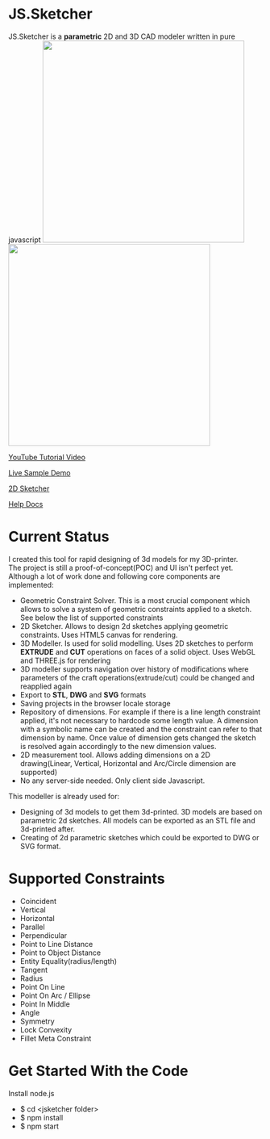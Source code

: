 JS.Sketcher
===========

JS.Sketcher is a **parametric** 2D and 3D CAD modeler written in pure javascript
<a href='https://www.youtube.com/watch?v=Vk3TTp8hNxQ&list=PLeoCiKHizvH8PZEyFvThHzVlnTF5XaL-R'> 
  <img src='https://github.com/xibyte/jsketcher/wiki/img/sample2d.png' width='400px'>
  <img src='https://github.com/xibyte/jsketcher/wiki/img/sample3d.png' width='400px'> 
</a>

[YouTube Tutorial Video](https://www.youtube.com/watch?v=Vk3TTp8hNxQ&list=PLeoCiKHizvH8PZEyFvThHzVlnTF5XaL-R)

[Live Sample Demo](http://web-cad.org/?sample)

[2D Sketcher](http://web-cad.org/sketcher.html#__sample2D__)

[Help Docs](./web/docs/index.md)

Current Status
==============

I created this tool for rapid designing of 3d models for my 3D-printer.  
The project is still a proof-of-concept(POC) and UI isn't perfect yet. 
Although a lot of work done and following core components are implemented:

* Geometric Constraint Solver. This is a most crucial component which allows to solve a system of geometric constraints applied to a sketch. 
  See below the list of supported constraints
* 2D Sketcher. Allows to design 2d sketches applying geometric constraints. Uses HTML5 canvas for rendering.      
* 3D Modeller. Is used for solid modelling. Uses 2D sketches to perform **EXTRUDE** and **CUT** operations on faces of a solid object. Uses WebGL and THREE.js for rendering
* 3D modeller supports navigation over history of modifications where parameters of the craft operations(extrude/cut) could be changed and reapplied again   
* Export to **STL**, **DWG** and **SVG** formats
* Saving projects in the browser locale storage
* Repository of dimensions. For example if there is a line length constraint applied, it's not necessary to hardcode some length value. 
  A dimension with a symbolic name can be created and the constraint can refer to that dimension by name. 
  Once value of dimension gets changed the sketch is resolved again accordingly to the new dimension values.  
* 2D measurement tool. Allows adding dimensions on a 2D drawing(Linear, Vertical, Horizontal and Arc/Circle dimension are supported)
* No any server-side needed. Only client side Javascript. 

This modeller is already used for:

* Designing of 3d models to get them 3d-printed. 3D models are based on parametric 2d sketches. All models can be exported as an STL file and 3d-printed after.     
* Creating of 2d parametric sketches which could be exported to DWG or SVG format.   

Supported Constraints
=====================

* Coincident
* Vertical
* Horizontal
* Parallel
* Perpendicular
* Point to Line Distance
* Point to Object Distance
* Entity Equality(radius/length)
* Tangent
* Radius
* Point On Line
* Point On Arc / Ellipse
* Point In Middle
* Angle
* Symmetry
* Lock Convexity
* Fillet Meta Constraint

Get Started With the Code
=========================

Install node.js

* $ cd \<jsketcher folder\>
* $ npm install
* $ npm start
